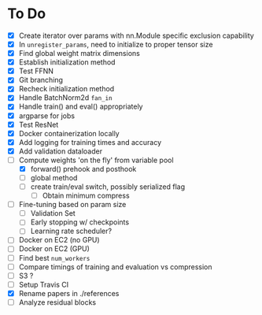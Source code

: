 # To Do
- [X] Create iterator over params with nn.Module specific exclusion capability
- [X] In `unregister_params`, need to initialize to proper tensor size
- [X] Find global weight matrix dimensions
- [X] Establish initialization method
- [X] Test FFNN
- [X] Git branching
- [X] Recheck initialization method
- [X] Handle BatchNorm2d `fan_in`
- [X] Handle train() and eval() appropriately
- [X] argparse for jobs
- [X] Test ResNet
- [X] Docker containerization locally
- [X] Add logging for training times and accuracy
- [X] Add validation dataloader
- [ ] Compute weights 'on the fly' from variable pool
	- [X] forward() prehook and posthook
	- [ ] global method
	- [ ] create train/eval switch, possibly serialized flag
		- [ ] Obtain minimum compress
- [ ] Fine-tuning based on param size
	- [ ] Validation Set
	- [ ] Early stopping w/ checkpoints
	- [ ] Learning rate scheduler?
- [ ] Docker on EC2 (no GPU)
- [ ] Docker on EC2 (GPU)
- [ ] Find best `num_workers`
- [ ] Compare timings of training and evaluation vs compression
- [ ] S3 ?
- [ ] Setup Travis CI
- [X] Rename papers in ./references
- [ ] Analyze residual blocks
